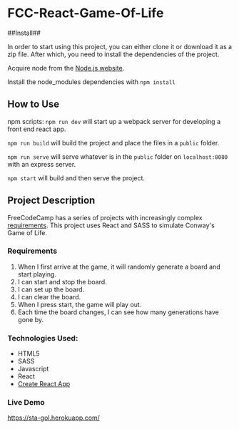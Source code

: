 # FCC-React-Game-Of-Life

##Install##

In order to start using this project, you can either clone it or download it as
a zip file. After which, you need to install the dependencies of the project.

Acquire node from the [Node.js website](https://nodejs.com/en/).

Install the node_modules dependencies with `npm install`

## How to Use

npm scripts:
`npm run dev` will start up a webpack server for developing a front end react app.

`npm run build` will build the project and place the files in a `public` folder.

`npm run serve` will serve whatever is in the `public` folder on `localhost:8080` with an express server.

`npm start` will build and then serve the project.

## Project Description

FreeCodeCamp has a series of projects with increasingly complex [requirements](https://www.freecodecamp.com/challenges/build-the-game-of-life).
This project uses React and SASS to simulate Conway's Game of Life.

### Requirements
1. When I first arrive at the game, it will randomly generate a board and start playing.
2. I can start and stop the board.
3. I can set up the board.
4. I can clear the board.
5. When I press start, the game will play out.
6. Each time the board changes, I can see how many generations have gone by.

### Technologies Used:
+ HTML5
+ SASS
+ Javascript
+ React
+ [Create React App](https://facebook.github.io/react/blog/2016/07/22/create-apps-with-no-configuration.html)

### Live Demo
https://sta-gol.herokuapp.com/
